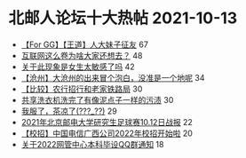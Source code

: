 # 北邮人论坛十大热帖 2021-10-13

- [【For GG】【王道】人大妹子征友](https://bbs.byr.cn/article/Friends/2007795) 67
- [互联网这么卷为啥大家还想去？](https://bbs.byr.cn/article/WorkLife/1174754) 48
- [关于此现象是女生太敏感了吗](https://bbs.byr.cn/article/Feeling/3178682) 42
- [【沧州】大沧州的出来冒个泡白，没准是一个地呢](https://bbs.byr.cn/article/Hebei/248431) 34
- [【比较】农行招行和老家铁路局](https://bbs.byr.cn/article/Job/2142793) 30
- [共享洗衣机洗完了有像泥点子一样的污渍](https://bbs.byr.cn/article/Talking/6304698) 30
- [我服了，茶凉了(???_??)](https://bbs.byr.cn/article/Dota/959067) 29
- [2021年北京邮电大学研究生足球赛10.12日战报](https://bbs.byr.cn/article/Football/810049371) 22
- [【校招】中国电信广西公司2022年校招开始啦](https://bbs.byr.cn/article/Guangxi/144330) 20
- [关于2022网管中心本科毕设QQ群通知](https://bbs.byr.cn/article/AimGraduate/1211874) 18


